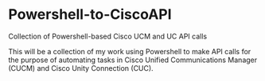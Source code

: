 # Powershell-to-CiscoAPI
Collection of Powershell-based Cisco UCM and UC API calls

This will be a collection of my work using Powershell to make API calls for the purpose of automating tasks in Cisco Unified Communications Manager (CUCM) and Cisco Unity Connection (CUC).  

